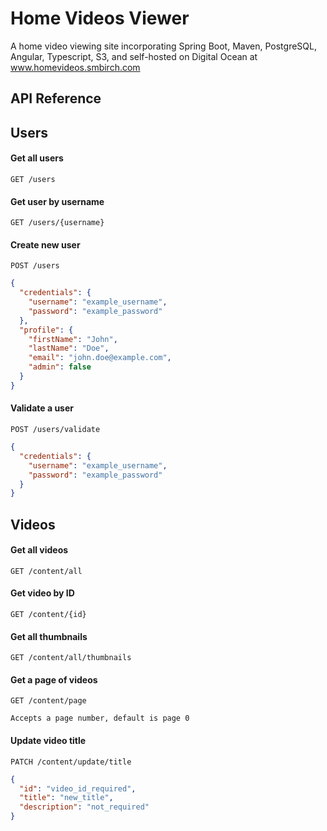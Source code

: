 # Home Videos Viewer

A home video viewing site incorporating Spring Boot, Maven, PostgreSQL, Angular, Typescript, S3, and self-hosted on
Digital Ocean at www.homevideos.smbirch.com

## API Reference

## Users

#### Get all users

```http request
GET /users
```

#### Get user by username

```http request
GET /users/{username}
```

#### Create new user

```http request
POST /users
```

```json
{
  "credentials": {
    "username": "example_username",
    "password": "example_password"
  },
  "profile": {
    "firstName": "John",
    "lastName": "Doe",
    "email": "john.doe@example.com",
    "admin": false
  }
}
```

#### Validate a user

```http request
POST /users/validate
```

```json 
{
  "credentials": {
    "username": "example_username",
    "password": "example_password"
  }
}
```

## Videos

#### Get all videos

```http request
GET /content/all
```

#### Get video by ID

```http request
GET /content/{id}
```

#### Get all thumbnails

```http request
GET /content/all/thumbnails
```

#### Get a page of videos

```http request
GET /content/page
```

```
Accepts a page number, default is page 0
``` 

#### Update video title

```http request
PATCH /content/update/title
```

```json 
{
  "id": "video_id_required",
  "title": "new_title",
  "description": "not_required"
}
```